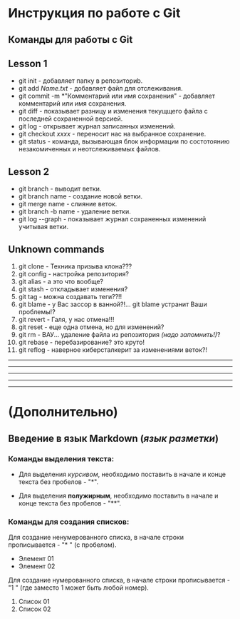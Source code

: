 # Инструкция по работе с Git



## Команды для работы с Git

## Lesson 1

* git init - добавляет папку в репозиториb. 
* git add *Name.txt* - добавляет файл для отслеживания.
* git commit -m *"Комментарий или имя сохранения" - добавляет комментарий или имя сохранения.
* git diff - показывает разницу и изменения текущщего файла с последней сохраненной версией.
* git log - открывает журнал записанных изменений.
* git checkout *xxxx* - переносит нас на выбранное сохранение.
* git status - команда, вызывающая блок информации по состотоянию незакомиченных и неотслеживаемых файлов.


## Lesson 2
* git branch - выводит ветки.
* git branch name - создание новой ветки.
* git merge name - слияние веток.
* git branch -b name - удаление ветки.
* git log --graph - показывает журнал сохраненных изменений учитывая ветки.


## Unknown commands
1. git clone - Техника призыва клона???
2. git config - настройка репозитория?
3. git alias - а это что вообще?
4. git stash - откладывает изменения?
5. git tag - можна создавать теги??!!
6. git blame - у Вас зассор в ванной?!... git blame устранит Ваши проблемы!?
7. git revert - Галя, у нас отмена!!!
8. git reset - еще одна отмена, но для изменений?
9. git rm - ВАУ... удаление файла из репозитория *(надо запомнить!)*?
10. git rebase - перебазирование? это круто!
11. git reflog - наверное киберсталкерит за изменениями веток?!


---
---
---
---
---


# (Дополнительно)
## Введение в язык Markdown (*язык разметки*)
### Команды выделения текста:

* Для выделения *курсивом*, необходимо поставить в начале и конце текста без пробелов - "*".

* Для выделения **полужирным**, необходимо поставить в начале и конце текста без пробелов - "**".

### Команды для создания списков:

Для создание ненумерованного списка, в начале строки прописывается - "* " (с пробелом). 
* Элемент 01
* Элемент 02

Для создание нумерованного списка, в начале строки прописывается - "1 " (где заместо 1 может быть любой номер). 

1. Список 01
2. Список 02



